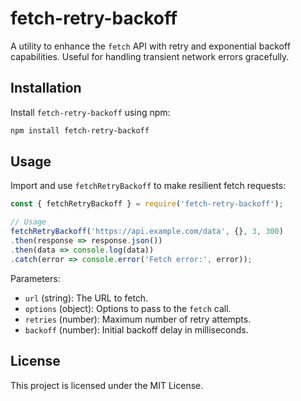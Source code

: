 # fetch-retry-backoff

A utility to enhance the `fetch` API with retry and exponential backoff capabilities. Useful for handling transient network errors gracefully.

## Installation

Install `fetch-retry-backoff` using npm:

```bash
npm install fetch-retry-backoff
```

## Usage

Import and use `fetchRetryBackoff` to make resilient fetch requests:

```javascript
const { fetchRetryBackoff } = require('fetch-retry-backoff');

// Usage
fetchRetryBackoff('https://api.example.com/data', {}, 3, 300)
.then(response => response.json())
.then(data => console.log(data))
.catch(error => console.error('Fetch error:', error));
```

Parameters:
- `url` (string): The URL to fetch.
- `options` (object): Options to pass to the `fetch` call.
- `retries` (number): Maximum number of retry attempts.
- `backoff` (number): Initial backoff delay in milliseconds.

## License

This project is licensed under the MIT License.

